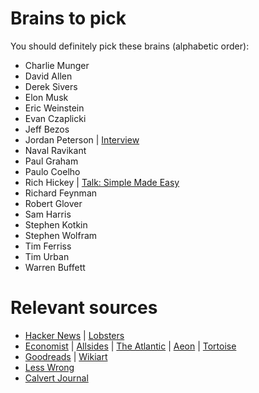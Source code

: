 # Brains to pick

You should definitely pick these brains (alphabetic order):

- Charlie Munger
- David Allen
- Derek Sivers
- Elon Musk
- Eric Weinstein
- Evan Czaplicki
- Jeff Bezos
- Jordan Peterson | [Interview](https://www.youtube.com/watch?v=yZYQpge1W5s)
- Naval Ravikant
- Paul Graham
- Paulo Coelho
- Rich Hickey | [Talk: Simple Made Easy](www.infoq.com/presentations/Simple-Made-Easy)
- Richard Feynman 
- Robert Glover
- Sam Harris
- Stephen Kotkin
- Stephen Wolfram
- Tim Ferriss
- Tim Urban
- Warren Buffett

<!--
- Rollo Tomassi
- Milton Friedman
- Mark Manson
- Abbas (iran - photojournalist)
any females? Any non american?
- Pawel Kuczynski (illustrator)
- Mario Puppo (illustrator)
- Edward Tufte
-->

# Relevant sources

- [Hacker News](https://news.ycombinator.com/) | [Lobsters](https://lobste.rs/)
- [Economist](https://economist.com) | [Allsides](https://www.allsides.com/) | [The Atlantic](https://www.theatlantic.com) | [Aeon](https://aeon.co) | [Tortoise](https://www.tortoisemedia.com) 
- [Goodreads](https://www.goodreads.com) | [Wikiart](https://www.wikiart.org)
- [Less Wrong](https://www.lesswrong.com)
- [Calvert Journal](https://calvertjournal.com)